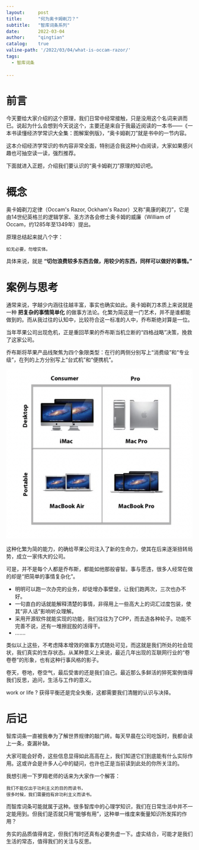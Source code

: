 ```yaml
---
layout:     post
title:      "何为奥卡姆剃刀？"
subtitle:   "智库词条系列"
date:       2022-03-04
author:     "qingtian"
catalog:    true
valine-path: '/2022/03/04/what-is-occam-razor/'
tags:
  - 智库词条

---
```


# 前言

今天要给大家介绍的这个原理，我们日常中经常接触，只是没用这个名词来讲而已。说起为什么会想到今天说这个，主要还是来自于我最近阅读的一本书——《一本书读懂经济学常识大全集：图解案例版》，“奥卡姆剃刀”就是书中的一节内容。

这本介绍经济学常识的书内容非常全面，特别适合我这种小白阅读，大家如果感兴趣也可抽空读一读，强烈推荐。

下面就进入正题，介绍我们要认识的“奥卡姆剃刀”原理的知识吧。

# 概念

奥卡姆剃刀定律（Occam's Razor, Ockham's Razor）又称“奥康的剃刀”，它是由14世纪英格兰的逻辑学家、圣方济各会修士奥卡姆的威廉（William of Occam，约1285年至1349年）提出。

原理总结起来就八个字：

```
如无必要，勿增实体。
```

具体来说，就是 **“切勿浪费较多东西去做，用较少的东西，同样可以做好的事情。”** 

# 案例与思考

通常来说，字越少内涵往往越丰富，事实也确实如此。奥卡姆剃刀本质上来说就是一种 **把复杂的事情简单化** 的做事方法论。化繁为简这是一门艺术，并不是谁都能做到的。而从我过往的认知中，比较符合这一标准的人中，乔布斯绝对算是一位。

当年苹果公司出现危机，正是重回苹果的乔布斯当机立断的“四格战略”决策，挽救了这家公司。

乔布斯将苹果产品线聚焦为四个象限类型：在行的两侧分别写上“消费级”和“专业级”，在列的上方分别写上“台式机”和“便携机”。

![2](/img/20220304/2.jpg)

这种化繁为简的能力，的确给苹果公司注入了新的生命力，使其在后来逐渐扭转局势，成立一家伟大的公司。

可是，并不是每个人都是乔布斯，都能如他那般睿智。事与愿违，很多人经常在做的却是“把简单的事情复杂化”。

* 明明可以跑一次办完的业务，却徒增办事壁垒，让我们跑两次，三次也办不好。
* 一句直白的话就能解释清楚的事情，非得用上一些高大上的词汇过度包装，使其“非人话”影响听众理解。
* 采用开源软件就能实现的功能，我们往往为了CPP，而去造各种轮子。功能不完善不说，还有一堆擦屁股的活得干。
* .......

类似以上这些，不考虑降本增效的做事方式随处可见，而这就是我们所处的社会现状，我们真实的生存状态。从某种意义上来说，最近几年出现的互联网行业的“卷卷卷”的形象，也有这种行事风格的影子。

卷天，卷地，卷空气，最后受害的还是我们自己。最近那么多鲜活的猝死案例值得我们反思，追问，生活与工作的意义。

work or life ? 获得平衡还是完全失衡，这都需要我们清醒的认识与决择。

# 后记

智库词条一直被我奉为了解世界规律的敲门砖。每天早晨在公司吃饭时，我都会读上一条，查漏补缺。

大家可能会好奇，这些信息显得如此高高在上，我们知道它们到底能有什么实际作用。这或许会是许多人心中的疑问，也许也正是当前读到此处的你所关注的。

我想引用一下罗翔老师的话来为大家作一个解答：

```
我们不能仅出于功利主义的目的而读书，
很多时候，我们需要抱有非功利主义而读书。
```

而智库词条可能就属于这种。很多智库中的心理学知识，我们在日常生活中并不一定能用到。但我们是否就只用“能够有用”，这种单一维度来衡量知识所发挥的作用？

务实的品质值得肯定，但我们有时还真有必要务虚一下。虚实结合，可能才是我们生活的常态，值得我们的关注与反思。
